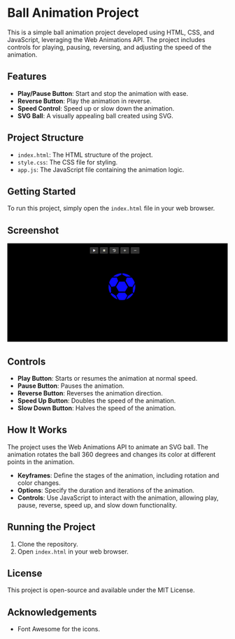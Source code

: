 # Ball Animation Project

This is a simple ball animation project developed using HTML, CSS, and JavaScript, leveraging the Web Animations API. The project includes controls for playing, pausing, reversing, and adjusting the speed of the animation.

## Features

- **Play/Pause Button**: Start and stop the animation with ease.
- **Reverse Button**: Play the animation in reverse.
- **Speed Control**: Speed up or slow down the animation.
- **SVG Ball**: A visually appealing ball created using SVG.

## Project Structure

- `index.html`: The HTML structure of the project.
- `style.css`: The CSS file for styling.
- `app.js`: The JavaScript file containing the animation logic.

## Getting Started

To run this project, simply open the `index.html` file in your web browser.

## Screenshot

![Ball Animation Screenshot](screenshot.png)

## Controls

- **Play Button**: Starts or resumes the animation at normal speed.
- **Pause Button**: Pauses the animation.
- **Reverse Button**: Reverses the animation direction.
- **Speed Up Button**: Doubles the speed of the animation.
- **Slow Down Button**: Halves the speed of the animation.

## How It Works

The project uses the Web Animations API to animate an SVG ball. The animation rotates the ball 360 degrees and changes its color at different points in the animation.

- **Keyframes**: Define the stages of the animation, including rotation and color changes.
- **Options**: Specify the duration and iterations of the animation.
- **Controls**: Use JavaScript to interact with the animation, allowing play, pause, reverse, speed up, and slow down functionality.

## Running the Project

1. Clone the repository.
2. Open `index.html` in your web browser.

## License

This project is open-source and available under the MIT License.

## Acknowledgements

- Font Awesome for the icons.
